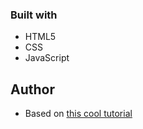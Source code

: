 ### Built with

- HTML5
- CSS
- JavaScript

## Author

- Based on [this cool tutorial](https://www.youtube.com/watch?v=uRQvGMcQP2w)

